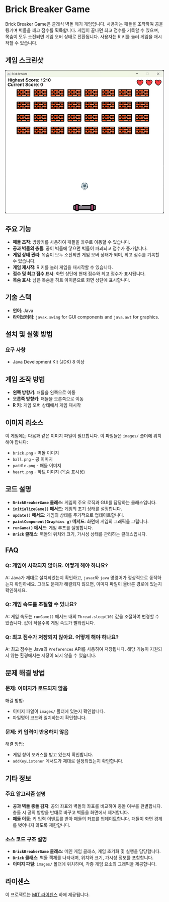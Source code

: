 # Brick Breaker Game

Brick Breaker Game은 클래식 벽돌 깨기 게임입니다. 사용자는 패들을 조작하여 공을 튕기며 벽돌을 깨고 점수를 획득합니다. 게임이 끝나면 최고 점수를 기록할 수 있으며, 목숨이 모두 소진되면 게임 오버 상태로 전환됩니다. 사용자는 R 키를 눌러 게임을 재시작할 수 있습니다.

## 게임 스크린샷

![Brick Breaker Game](https://github.com/devcjw/Brick-Breaker-Game/blob/main/README.png)

## 주요 기능

- **패들 조작**: 방향키를 사용하여 패들을 좌우로 이동할 수 있습니다.
- **공과 벽돌의 충돌**: 공이 벽돌에 닿으면 벽돌이 파괴되고 점수가 증가합니다.
- **게임 상태 관리**: 목숨이 모두 소진되면 게임 오버 상태가 되며, 최고 점수를 기록할 수 있습니다.
- **게임 재시작**: R 키를 눌러 게임을 재시작할 수 있습니다.
- **점수 및 최고 점수 표시**: 화면 상단에 현재 점수와 최고 점수가 표시됩니다.
- **목숨 표시**: 남은 목숨을 하트 아이콘으로 화면 상단에 표시합니다.

## 기술 스택

- **언어**: Java
- **라이브러리**: `javax.swing` for GUI components and `java.awt` for graphics.

## 설치 및 실행 방법

### 요구 사항

- Java Development Kit (JDK) 8 이상

## 게임 조작 방법

- **왼쪽 방향키**: 패들을 왼쪽으로 이동
- **오른쪽 방향키**: 패들을 오른쪽으로 이동
- **R 키**: 게임 오버 상태에서 게임 재시작

## 이미지 리소스

이 게임에는 다음과 같은 이미지 파일이 필요합니다. 이 파일들은 `images/` 폴더에 위치해야 합니다:

- `brick.png` - 벽돌 이미지
- `ball.png` - 공 이미지
- `paddle.png` - 패들 이미지
- `heart.png` - 하트 이미지 (목숨 표시용)

## 코드 설명

- **`BrickBreakerGame` 클래스**: 게임의 주요 로직과 GUI를 담당하는 클래스입니다.
- **`initializeGame()` 메서드**: 게임의 초기 상태를 설정합니다.
- **`update()` 메서드**: 게임의 상태를 주기적으로 업데이트합니다.
- **`paintComponent(Graphics g)` 메서드**: 화면에 게임의 그래픽을 그립니다.
- **`runGame()` 메서드**: 게임 루프를 실행합니다.
- **`Brick` 클래스**: 벽돌의 위치와 크기, 가시성 상태를 관리하는 클래스입니다.

## FAQ

### Q: 게임이 시작되지 않아요. 어떻게 해야 하나요?
A: Java가 제대로 설치되었는지 확인하고, `javac`와 `java` 명령어가 정상적으로 동작하는지 확인하세요. 그래도 문제가 해결되지 않으면, 이미지 파일이 올바른 경로에 있는지 확인하세요.

### Q: 게임 속도를 조절할 수 있나요?
A: 게임 속도는 `runGame()` 메서드 내의 `Thread.sleep(10)` 값을 조절하여 변경할 수 있습니다. 값이 작을수록 게임 속도가 빨라집니다.

### Q: 최고 점수가 저장되지 않아요. 어떻게 해야 하나요?
A: 최고 점수는 Java의 `Preferences` API를 사용하여 저장됩니다. 해당 기능이 지원되지 않는 환경에서는 저장이 되지 않을 수 있습니다.

## 문제 해결 방법

### 문제: 이미지가 로드되지 않음
해결 방법:
- 이미지 파일이 `images/` 폴더에 있는지 확인합니다.
- 파일명이 코드와 일치하는지 확인합니다.

### 문제: 키 입력이 반응하지 않음
해결 방법:
- 게임 창이 포커스를 받고 있는지 확인합니다.
- `addKeyListener` 메서드가 제대로 설정되었는지 확인합니다.

## 기타 정보

### 주요 알고리즘 설명
- **공과 벽돌 충돌 감지**: 공의 좌표와 벽돌의 좌표를 비교하여 충돌 여부를 판별합니다. 충돌 시 공의 방향을 반대로 바꾸고 벽돌을 화면에서 제거합니다.
- **패들 이동**: 키 입력 이벤트를 받아 패들의 좌표를 업데이트합니다. 패들이 화면 경계를 벗어나지 않도록 제한합니다.

### 소스 코드 구조 설명
- **`BrickBreakerGame` 클래스**: 메인 게임 클래스, 게임 초기화 및 실행을 담당합니다.
- **`Brick` 클래스**: 벽돌 객체를 나타내며, 위치와 크기, 가시성 정보를 포함합니다.
- **이미지 파일**: `images/` 폴더에 위치하며, 각종 게임 요소의 그래픽을 제공합니다.

## 라이센스

이 프로젝트는 [MIT 라이센스](https://opensource.org/licenses/MIT) 하에 제공됩니다. 
